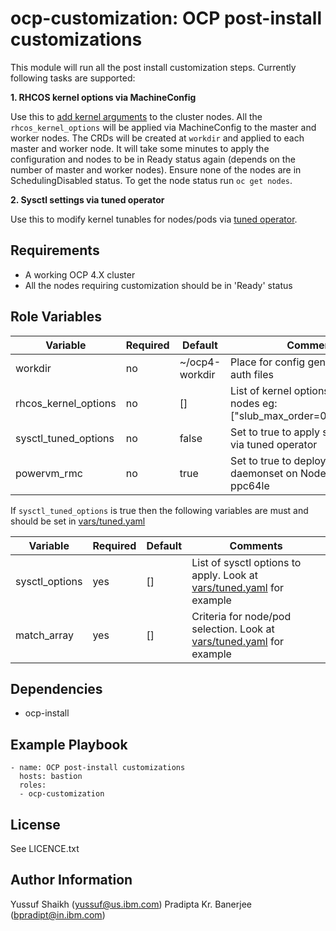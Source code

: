 ocp-customization: OCP post-install customizations
=========

This module will run all the post install customization steps. Currently following tasks are supported:

**1. RHCOS kernel options via MachineConfig**

Use this to [add kernel arguments](https://docs.openshift.com/container-platform/4.4/nodes/nodes/nodes-nodes-working.html#nodes-nodes-kernel-arguments_nodes-nodes-working) to the cluster nodes. All the `rhcos_kernel_options` will be applied via MachineConfig to the master and worker nodes. The CRDs will be created at `workdir` and applied to each master and worker node. It will take some minutes to apply the configuration and nodes to be in Ready status again (depends on the number of master and worker nodes). Ensure none of the nodes are in SchedulingDisabled status. To get the node status run `oc get nodes`.

**2. Sysctl settings via tuned operator**

Use this to modify kernel tunables for nodes/pods via [tuned operator](https://docs.openshift.com/container-platform/4.3/scalability_and_performance/using-node-tuning-operator.html).

Requirements
------------

 - A working OCP 4.X cluster
 - All the nodes requiring customization should be in 'Ready' status

Role Variables
--------------

| Variable                | Required | Default        | Comments                                    |
|-------------------------|----------|----------------|---------------------------------------------|
| workdir                 | no       | ~/ocp4-workdir | Place for config generation and auth files  |
| rhcos_kernel_options    | no       | []             | List of kernel options for RHCOS nodes eg: ["slub_max_order=0","loglevel=7"] |
| sysctl_tuned_options    | no       | false       | Set to true to apply sysctl options via tuned operator |
| powervm_rmc             | no       | true           | Set to true to deploy RMC daemonset on Node with arch ppc64le |


If `sysctl_tuned_options` is true then the following variables are must and should be set in [vars/tuned.yaml](./vars/tuned.yaml)

| Variable       | Required | Default        | Comments                                    |
|----------------|----------|----------------|---------------------------------------------|
| sysctl_options | yes      | []             | List of sysctl options to apply. Look at [vars/tuned.yaml](./vars/tuned.yaml) for example |
| match_array    | yes      | []             | Criteria for node/pod selection. Look at [vars/tuned.yaml](./vars/tuned.yaml) for example |

Dependencies
------------

 - ocp-install

Example Playbook
----------------

    - name: OCP post-install customizations
      hosts: bastion
      roles:
      - ocp-customization

License
-------

See LICENCE.txt

Author Information
------------------

Yussuf Shaikh (yussuf@us.ibm.com)
Pradipta Kr. Banerjee (bpradipt@in.ibm.com)
